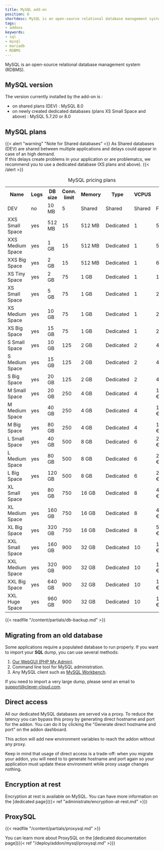 ```yaml
---
title: MySQL add-on
position: 6
shortdesc: MySQL is an open-source relational database management system (RDBMS).
tags:
- addons
keywords:
- sql
- mysql
- mariadb
- RDBMS
---
```


MySQL is an open-source relational database management system (RDBMS).

## MySQL version

The version currently installed by the add-on is :

- on shared plans (DEV) : MySQL 8.0
- on newly created dedicated databases (plans XS Small Space and above) : MySQL 5.7.20 or 8.0

## MySQL plans

{{< alert "warning" "Note for Shared databases" >}}
    As Shared databases (DEV) are shared between multiple applications and delays could appear in case of
  an high demand.<br />
  If this delays create problems in your application or are problematcs, we recommend you to use a dedicated database
  (XS plans and above).
{{< /alert >}}


<table class="table table-bordered table-striped dataTable"><caption>MySQL pricing plans</caption>
<tr>
<th>Name</th>
<th>Logs</th>
<th>DB size</th>
<th>Conn. limit</th>
<th>Memory</th>
<th>Type</th>
<th>VCPUS</th>
<th>Price /mo</th>
</tr>
<tr>
<td class="cc-col__price"><span class="label cc-label__price label-info">DEV</span></td>
<td>no</td>
<td>10 MB</td>
<td>5</td>
<td>Shared</td>
<td>Shared</td>
<td>Shared</td>
<td>Free</td>
</tr>
<tr>
<td class="cc-col__price"><span class="label cc-label__price label-info">XXS Small Space</span></td>
<td>yes</td>
<td>512 MB</td>
<td>15</td>
<td>512 MB</td>
<td>Dedicated</td>
<td>1</td>
<td>5.00 €</td>
</tr>
<tr>
<td class="cc-col__price"><span class="label cc-label__price label-info">XXS Medium Space</span></td>
<td>yes</td>
<td>1 GB</td>
<td>15</td>
<td>512 MB</td>
<td>Dedicated</td>
<td>1</td>
<td>5.90 €</td>
</tr>
<tr>
<td class="cc-col__price"><span class="label cc-label__price label-info">XXS Big Space</span></td>
<td>yes</td>
<td>2 GB</td>
<td>15</td>
<td>512 MB</td>
<td>Dedicated</td>
<td>1</td>
<td>6.80 €</td>
</tr>
<tr>
<td class="cc-col__price"><span class="label cc-label__price label-info">XS Tiny Space</span></td>
<td>yes</td>
<td>2 GB</td>
<td>75</td>
<td>1 GB</td>
<td>Dedicated</td>
<td>1</td>
<td>13.00 €</td>
</tr>
<td class="cc-col__price"><span class="label cc-label__price label-info">XS Small Space</span></td>
<td>yes</td>
<td>5 GB</td>
<td>75</td>
<td>1 GB</td>
<td>Dedicated</td>
<td>1</td>
<td>22.00 €</td>
</tr>
<tr>
<td class="cc-col__price"><span class="label cc-label__price label-info">XS Medium Space</span></td>
<td>yes</td>
<td>10 GB</td>
<td>75</td>
<td>1 GB</td>
<td>Dedicated</td>
<td>1</td>
<td>24.50 €</td>
</tr>
<tr>
<td class="cc-col__price"><span class="label cc-label__price label-info">XS Big Space</span></td>
<td>yes</td>
<td>15 GB</td>
<td>75</td>
<td>1 GB</td>
<td>Dedicated</td>
<td>1</td>
<td>27.00 €</td>
</tr>
<tr>
<td class="cc-col__price"><span class="label cc-label__price label-info">S Small Space</span></td>
<td>yes</td>
<td>10 GB</td>
<td>125</td>
<td>2 GB</td>
<td>Dedicated</td>
<td>2</td>
<td>44.00 €</td>
</tr>
<tr>
<td class="cc-col__price"><span class="label cc-label__price label-info">S Medium Space</span></td>
<td>yes</td>
<td>15 GB</td>
<td>125</td>
<td>2 GB</td>
<td>Dedicated</td>
<td>2</td>
<td>46.50 €</td>
</tr>
<tr>
<td class="cc-col__price"><span class="label cc-label__price label-info">S Big Space</span></td>
<td>yes</td>
<td>20 GB</td>
<td>125</td>
<td>2 GB</td>
<td>Dedicated</td>
<td>2</td>
<td>49.00 €</td>
</tr>
<tr>
<td class="cc-col__price"><span class="label cc-label__price label-info">M Small Space</span></td>
<td>yes</td>
<td>20 GB</td>
<td>250</td>
<td>4 GB</td>
<td>Dedicated</td>
<td>4</td>
<td>103.00 €</td>
</tr>
<tr>
<td class="cc-col__price"><span class="label cc-label__price label-info">M Medium Space</span></td>
<td>yes</td>
<td>40 GB</td>
<td>250</td>
<td>4 GB</td>
<td>Dedicated</td>
<td>4</td>
<td>113.60 €</td>
</tr>
<tr>
<td class="cc-col__price"><span class="label cc-label__price label-info">M Big Space</span></td>
<td>yes</td>
<td>80 GB</td>
<td>250</td>
<td>4 GB</td>
<td>Dedicated</td>
<td>4</td>
<td>133.60 €</td>
</tr>
<tr>
<td class="cc-col__price"><span class="label cc-label__price label-info">L Small Space</span></td>
<td>yes</td>
<td>40 GB</td>
<td>500</td>
<td>8 GB</td>
<td>Dedicated</td>
<td>6</td>
<td>207.20 €</td>
</tr>
<tr>
<td class="cc-col__price"><span class="label cc-label__price label-info">L Medium Space</span></td>
<td>yes</td>
<td>80 GB</td>
<td>500</td>
<td>8 GB</td>
<td>Dedicated</td>
<td>6</td>
<td>227.20 €</td>
</tr>
<tr>
<td class="cc-col__price"><span class="label cc-label__price label-info">L Big Space</span></td>
<td>yes</td>
<td>120 GB</td>
<td>500</td>
<td>8 GB</td>
<td>Dedicated</td>
<td>6</td>
<td>247.20 €</td>
</tr>
<tr>
<td class="cc-col__price"><span class="label cc-label__price label-info">XL Small Space</span></td>
<td>yes</td>
<td>80 GB</td>
<td>750</td>
<td>16 GB</td>
<td>Dedicated</td>
<td>8</td>
<td>414.40 €</td>
</tr>
<tr>
<td class="cc-col__price"><span class="label cc-label__price label-info">XL Medium Space</span></td>
<td>yes</td>
<td>160 GB</td>
<td>750</td>
<td>16 GB</td>
<td>Dedicated</td>
<td>8</td>
<td>454.40 €</td>
</tr>
<tr>
<td class="cc-col__price"><span class="label cc-label__price label-info">XL Big Space</span></td>
<td>yes</td>
<td>320 GB</td>
<td>750</td>
<td>16 GB</td>
<td>Dedicated</td>
<td>8</td>
<td>534.40 €</td>
</tr>
<tr>
<td class="cc-col__price"><span class="label cc-label__price label-info">XXL Small Space</span></td>
<td>yes</td>
<td>160 GB</td>
<td>900</td>
<td>32 GB</td>
<td>Dedicated</td>
<td>10</td>
<td>1022.00 €</td>
</tr>
<tr>
<td class="cc-col__price"><span class="label cc-label__price label-info">XXL Medium Space</span></td>
<td>yes</td>
<td>320 GB</td>
<td>900</td>
<td>32 GB</td>
<td>Dedicated</td>
<td>10</td>
<td>1134.00 €</td>
</tr>
<tr>
<td class="cc-col__price"><span class="label cc-label__price label-info">XXL Big Space</span></td>
<td>yes</td>
<td>640 GB</td>
<td>900</td>
<td>32 GB</td>
<td>Dedicated</td>
<td>10</td>
<td>1358.00 €</td>
</tr>
<tr>
<td class="cc-col__price"><span class="label cc-label__price label-info">XXL Huge Space</span></td>
<td>yes</td>
<td>960 GB</td>
<td>900</td>
<td>32 GB</td>
<td>Dedicated</td>
<td>10</td>
<td>1582.00 €</td>
</tr>
</table>

{{< readfile "/content/partials/db-backup.md" >}}

## Migrating from an old database

Some applications require a populated database to run properly.
If you want to import your **SQL** dump, you can use several methods:

1. [Our WebGUI (PHP My Admin)](https://dbms-pma.clever-cloud.com/).
2. Command line tool for MySQL administration.
3. Any MySQL client such as [MySQL Workbench](https://www.mysql.fr/products/workbench/).

If you need to import a very large dump, please send an email to <support@clever-cloud.com>.

## Direct access

All our dedicated MySQL databases are served via a proxy. To reduce the latency you can bypass this proxy by generating direct hostname and port for the addon. You can do it by clicking the "Generate direct hostname and port" on the addon dashboard.

This action will add new environment variables to reach the addon without any proxy.

Keep in mind that usage of direct access is a trade-off: when you migrate your addon, you will need to to generate hostname and port again so your application must update these environment while proxy usage changes nothing.

## Encryption at rest

Encryption at rest is available on MySQL. You can have more information on the [dedicated page]({{< ref "administrate/encryption-at-rest.md" >}})

## ProxySQL

{{< readfile "/content/partials/proxysql.md" >}}

You can learn more about ProxySQL on the [dedicated documentation page]({{< ref "/deploy/addon/mysql/proxysql.md" >}})